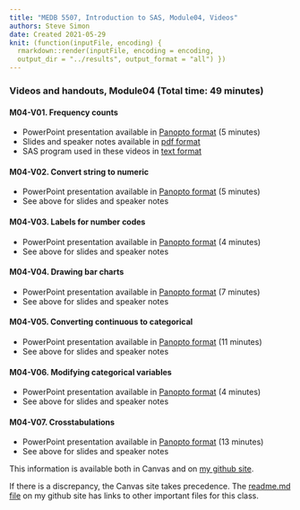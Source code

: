 ```yaml
---
title: "MEDB 5507, Introduction to SAS, Module04, Videos"
authors: Steve Simon
date: Created 2021-05-29
knit: (function(inputFile, encoding) {
  rmarkdown::render(inputFile, encoding = encoding,
  output_dir = "../results", output_format = "all") }) 
---
```


### Videos and handouts, Module04 (Total time: 49 minutes)

#### M04-V01. Frequency counts

+ PowerPoint presentation available in [Panopto format][m04v01] (5 minutes)
+ Slides and speaker notes available in [pdf format][git1]
+ SAS program used in these videos in [text format][git2]

#### M04-V02. Convert string to numeric

+ PowerPoint presentation available in [Panopto format][m04v02] (5 minutes)
+ See above for slides and speaker notes

#### M04-V03. Labels for number codes
+ PowerPoint presentation available in [Panopto format][m04v03] (4 minutes)
+ See above for slides and speaker notes

#### M04-V04. Drawing bar charts
+ PowerPoint presentation available in [Panopto format][m04v04] (7 minutes)
+ See above for slides and speaker notes

#### M04-V05. Converting continuous to categorical
+ PowerPoint presentation available in [Panopto format][m04v05] (11 minutes)
+ See above for slides and speaker notes

#### M04-V06. Modifying categorical variables
+ PowerPoint presentation available in [Panopto format][m04v06] (4 minutes)
+ See above for slides and speaker notes

#### M04-V07. Crosstabulations
+ PowerPoint presentation available in [Panopto format][m04v07] (13 minutes)
+ See above for slides and speaker notes

<!---my git--->
This information is available both in Canvas and on [my github site][thisf].

If there is a discrepancy, the Canvas site takes precedence. The [readme.md file][mygit] on my github site has links to other important files for this class.

[thisf]: https://github.com/pmean/introduction-to-sas/blob/master/modules/5507-04-videos.md
[mygit]: https://github.com/pmean/introduction-to-sas/blob/master/README.md
<!---my git--->

[git1]: https://github.com/pmean/introduction-to-SAS/blob/master/results/m04-5507-simon-slides-and-speaker-notes.pdf
[git2]: https://github.com/pmean/introduction-to-SAS/blob/master/src/m04-5507-simon-categorical-variables.sas

[m04v01]: https://umsystem.hosted.panopto.com/Panopto/Pages/Viewer.aspx?id=746cc8d9-c4f9-42ea-a043-ad640159e272
[m04v02]: https://umsystem.hosted.panopto.com/Panopto/Pages/Viewer.aspx?id=3877b83b-33ec-4550-8e62-ad64015b9b0b
[m04v03]: https://umsystem.hosted.panopto.com/Panopto/Pages/Viewer.aspx?id=86f5eee5-87ae-4ad4-95ee-ad64015dbf0a
[m04v04]: https://umsystem.hosted.panopto.com/Panopto/Pages/Viewer.aspx?id=894ff2ca-2cbe-49a2-a5fa-ad64015f1396
[m04v05]: https://umsystem.hosted.panopto.com/Panopto/Pages/Viewer.aspx?id=51ae4c86-ca1b-4964-b5bb-ad6401617818
[m04v06]: https://umsystem.hosted.panopto.com/Panopto/Pages/Viewer.aspx?id=639a8277-6177-4fc5-84ec-ad640164d171
[m04v07]: https://umsystem.hosted.panopto.com/Panopto/Pages/Viewer.aspx?id=60c17371-49ee-41f0-ba40-ad64016679e1
